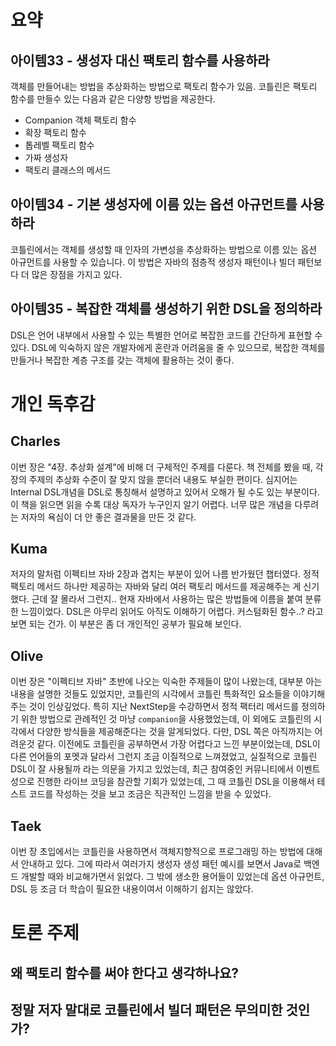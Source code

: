 # 요약
## 아이템33 - 생성자 대신 팩토리 함수를 사용하라
 객체를 만들어내는 방법을 추상화하는 방법으로 팩토리 함수가 있음. 코틀린은 팩토리 
함수를 만들수 있는 다음과 같은 다양항 방법을 제공한다.
- Companion 객체 팩토리 함수
- 확장 팩토리 함수
- 톱레벨 팩토리 함수
- 가짜 생성자
- 팩토리 클래스의 메서드

## 아이템34 - 기본 생성자에 이름 있는 옵션 아규먼트를 사용하라
 코틀린에서는 객체를 생성할 때 인자의 가변성을 추상화하는 방법으로 이름 있는 옵션
아규먼트를 사용할 수 있습니다. 이 방법은 자바의 점층적 생성자 패턴이나 빌더 패턴보다
더 많은 장점을 가지고 있다.

## 아이템35 - 복잡한 객체를 생성하기 위한 DSL을 정의하라
 DSL은 언어 내부에서 사용할 수 있는 특별한 언어로 복잡한 코드를 간단하게 표현할 수
있다. DSL에 익숙하지 않은 개발자에게 혼란과 어려움을 줄 수 있으므로, 복잡한 객체를
만들거나 복잡한 계층 구조를 갖는 객체에 활용하는 것이 좋다.

# 개인 독후감
## Charles
 이번 장은 "4장. 추상화 설계"에 비해 더 구체적인 주제를 다룬다. 책 전체를 봤을 때,
각 장의 주제의 추상화 수준이 잘 맞지 않을 뿐더러 내용도 부실한 편이다. 심지어는 
Internal DSL개념을 DSL로 통칭해서 설명하고 있어서 오해가 될 수도 있는 부분이다. 이
책을 읽으면 읽을 수록 대상 독자가 누구인지 알기 어렵다. 너무 많은 개념을 다루려는
저자의 욕심이 더 안 좋은 결과물을 만든 것 같다.

## Kuma
저자의 말처럼 이펙티브 자바 2장과 겹치는 부분이 있어 나름 반가웠던 챕터였다.
정적 팩토리 메서드 하나만 제공하는 자바와 달리 여러 팩토리 메서드를 제공해주는 게 신기했다.
근데 잘 몰라서 그런지.. 현재 자바에서 사용하는 많은 방법들에 이름을 붙여 분류한 느낌이었다.
DSL은 아무리 읽어도 아직도 이해하기 어렵다. 커스텀화된 함수..? 라고 보면 되는 건가.
이 부분은 좀 더 개인적인 공부가 필요해 보인다.

## Olive
이번 장은 "이펙티브 자바" 초반에 나오는 익숙한 주제들이 많이 나왔는데, 대부분 아는 내용을 설명한 것들도 있었지만, 코틀린의 시각에서 코틀린 특화적인 요소들을
이야기해주는 것이 인상깊었다. 특히 지난 NextStep을 수강하면서 정적 팩터리 메서드를 정의하기 위한 방법으로 관례적인 것 마냥 `companion`을 사용했었는데, 이 외에도 코틀린의 시각에서 다양한
방식들을 제공해준다는 것을 알게되었다. 다만, DSL 쪽은 아직까지는 어려운것 같다. 이전에도 코틀린을 공부하면서 가장 어렵다고 느낀 부분이었는데, DSL이 다른 언어들의 포멧과 달라서 그런지 조금 이질적으로 느껴졌었고, 실질적으로 코틀린 DSL이 잘 사용될까 라는 의문을 가지고 있었는데, 최근 참여중인 커뮤니티에서 이벤트성으로 진행한 라이브 코딩을 참관할 기회가 있었는데, 그 때 코틀린 DSL을 이용해서 테스트 코드를 작성하는 것을 보고 조금은 직관적인 느낌을 받을 수 있었다.

## Taek

이번 장 초입에서는 코틀린을 사용하면서 객체지향적으로 프로그래밍 하는 방법에 대해서 안내하고 있다.
그에 따라서 여러가지 생성자 생성 패턴 예시를 보면서 Java로 백엔드 개발할 때와 비교해가면서 읽었다. 그 밖에 생소한 용어들이 있었는데 옵션 아규먼트, DSL 등 조금 더 학습이 필요한 내용이여서 이해하기 쉽지는 않았다. 

# 토론 주제 
## 왜 팩토리 함수를 써야 한다고 생각하나요?

## 정말 저자 말대로 코틀린에서 빌더 패턴은 무의미한 것인가?
